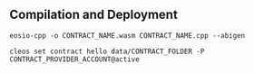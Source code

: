 ## Compilation and Deployment

```
eosio-cpp -o CONTRACT_NAME.wasm CONTRACT_NAME.cpp --abigen
```

```
cleos set contract hello data/CONTRACT_FOLDER -P CONTRACT_PROVIDER_ACCOUNT@active
```

